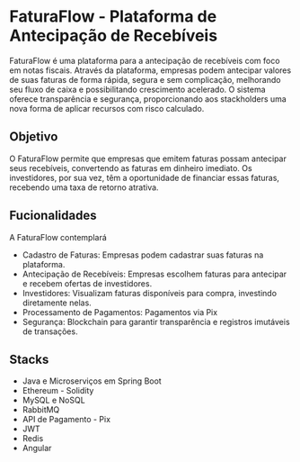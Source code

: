 <h1>FaturaFlow - Plataforma de Antecipação de Recebíveis</h1>

<p>FaturaFlow é uma plataforma para a antecipação de recebíveis com foco em notas fiscais. Através da plataforma, empresas podem antecipar valores de suas faturas de forma rápida, segura e sem complicação, melhorando seu fluxo de caixa e possibilitando crescimento acelerado. O sistema oferece transparência e segurança, proporcionando aos stackholders uma nova forma de aplicar recursos com risco calculado.</p>

<h2>Objetivo</h2>
<p>O FaturaFlow permite que empresas que emitem faturas possam antecipar seus recebíveis, convertendo as faturas em dinheiro imediato. Os investidores, por sua vez, têm a oportunidade de financiar essas faturas, recebendo uma taxa de retorno atrativa.</p>

<h2>Fucionalidades</h2>

<p>A FaturaFlow contemplará<p>

* Cadastro de Faturas: Empresas podem cadastrar suas faturas na plataforma.
* Antecipação de Recebíveis: Empresas escolhem faturas para antecipar e recebem ofertas de investidores.
* Investidores: Visualizam faturas disponíveis para compra, investindo diretamente nelas.
* Processamento de Pagamentos: Pagamentos via Pix
* Segurança: Blockchain para garantir transparência e registros imutáveis de transações.

<h2>Stacks</h2>

* Java e Microserviços em Spring Boot
* Ethereum - Solidity
* MySQL e NoSQL
* RabbitMQ
* API de Pagamento - Pix
* JWT 
* Redis
* Angular